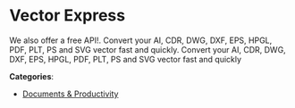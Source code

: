 # Vector Express

We also offer a free API!.  Convert your AI, CDR, DWG, DXF, EPS, HPGL, PDF, PLT, PS and SVG vector fast and quickly. Convert your AI, CDR, DWG, DXF, EPS, HPGL, PDF, PLT, PS and SVG vector fast and quickly

**Categories**:

- [Documents & Productivity](https://github/apis-list/apis-list#documents-and-productivity)



